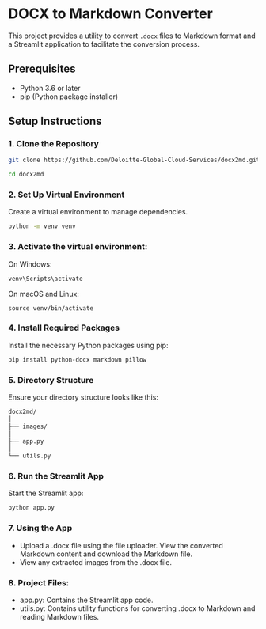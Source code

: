 # DOCX to Markdown Converter

This project provides a utility to convert `.docx` files to Markdown format and a Streamlit application to facilitate the conversion process.

## Prerequisites

- Python 3.6 or later
- pip (Python package installer)

## Setup Instructions

### 1. Clone the Repository

```bash
git clone https://github.com/Deloitte-Global-Cloud-Services/docx2md.git
```

```bash
cd docx2md
```

### 2. Set Up Virtual Environment
Create a virtual environment to manage dependencies.

```bash 
python -m venv venv
```

### 3. Activate the virtual environment:
On Windows:
```bash
venv\Scripts\activate
```
On macOS and Linux:
```
source venv/bin/activate
```

### 4. Install Required Packages
Install the necessary Python packages using pip:

```bash
pip install python-docx markdown pillow


```

### 5. Directory Structure
Ensure your directory structure looks like this:
```bash
docx2md/
│
├── images/
│
├── app.py
│
└── utils.py

```
### 6. Run the Streamlit App
Start the Streamlit app:

```bash
python app.py          
```

### 7. Using the App

- Upload a .docx file using the file uploader.
View the converted Markdown content and download the Markdown file.
- View any extracted images from the .docx file.

### 8. Project Files:
- app.py: Contains the Streamlit app code.
- utils.py: Contains utility functions for converting .docx to Markdown and reading Markdown files.
